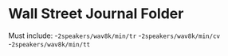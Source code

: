 Wall Street Journal Folder
===

Must include:
-`2speakers/wav8k/min/tr`
-`2speakers/wav8k/min/cv`
-`2speakers/wav8k/min/tt`
